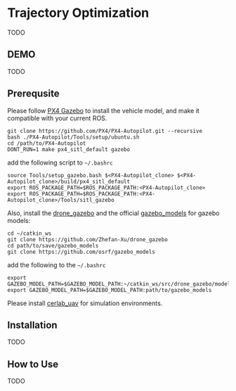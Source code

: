 # Trajectory Optimization
TODO

## DEMO
TODO

## Prerequsite
Please follow [PX4 Gazebo](https://docs.px4.io/master/en/dev_setup/dev_env_linux_ubuntu.html#ros-gazebo) to install the vehicle model, and make it compatible with your current ROS.
```
git clone https://github.com/PX4/PX4-Autopilot.git --recursive
bash ./PX4-Autopilot/Tools/setup/ubuntu.sh
cd /path/to/PX4-Autopilot
DONT_RUN=1 make px4_sitl_default gazebo
```
add the following script to ```~/.bashrc```
```
source Tools/setup_gazebo.bash $<PX4-Autopilot_clone> $<PX4-Autopilot_clone>/build/px4_sitl_default
export ROS_PACKAGE_PATH=$ROS_PACKAGE_PATH:<PX4-Autopilot_clone>
export ROS_PACKAGE_PATH=$ROS_PACKAGE_PATH:<PX4-Autopilot_clone>/Tools/sitl_gazebo
```

Also, install the [drone_gazebo](https://github.com/Zhefan-Xu/drone_gazebo) and the official [gazebo_models](https://github.com/osrf/gazebo_models) for gazebo models:
```
cd ~/catkin_ws
git clone https://github.com/Zhefan-Xu/drone_gazebo
cd path/to/save/gazebo_models
git clone https://github.com/osrf/gazebo_models
```
add the following to the ```~/.bashrc```
```
export GAZEBO_MODEL_PATH=$GAZEBO_MODEL_PATH:~/catkin_ws/src/drone_gazebo/models
export GAZEBO_MODEL_PATH=$GAZEBO_MODEL_PATH:path/to/gazebo_models
```

Please install [cerlab_uav](https://github.com/Zhefan-Xu/cerlab_uav) for simulation environments.

## Installation
TODO

## How to Use
TODO
